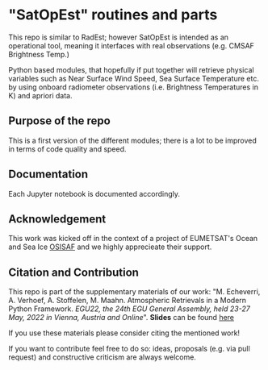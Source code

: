

# "SatOpEst" routines and parts

This repo is similar to RadEst; however SatOpEst is intended as an operational
tool, meaning it interfaces with real observations (e.g. CMSAF Brightness Temp.)


Python based modules, that hopefully if put together will retrieve 
physical variables such as Near Surface Wind Speed, Sea Surface Temperature
etc. by using onboard radiometer observations (i.e. Brightness Temperatures in K)
and apriori data.

## Purpose of the repo

This is a first version of the different modules; there is a lot to be improved in terms of code quality and speed.


## Documentation

Each Jupyter notebook is documented accordingly.


## Acknowledgement

This work was kicked off in the context of a project of EUMETSAT's Ocean and Sea Ice [OSISAF](https://osi-saf.eumetsat.int/) and we highly apprecieate their support.  


## Citation and Contribution

This repo is part of the supplementary materials of our work: "M. Echeverri, A. Verhoef, A. Stoffelen, M. Maahn. Atmospheric Retrievals in a Modern Python Framework. *EGU22, the 24th EGU General Assembly, held 23-27 May, 2022 in Vienna, Austria and Online*". **Slides** can be found [here](https://meetingorganizer.copernicus.org/EGU22/EGU22-13556.html?pdf)

If you use these materials please consider citing the mentioned work!

If you want to contribute feel free to do so: ideas, proposals (e.g. via pull request) and constructive criticism are always welcome.





